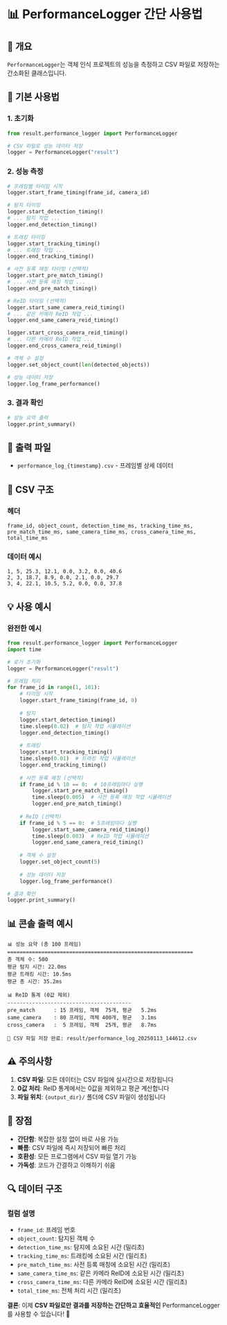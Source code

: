 # 📊 PerformanceLogger 간단 사용법

## 🎯 **개요**

`PerformanceLogger`는 객체 인식 프로젝트의 성능을 측정하고 CSV 파일로 저장하는 간소화된 클래스입니다.

## 🚀 **기본 사용법**

### **1. 초기화**
```python
from result.performance_logger import PerformanceLogger

# CSV 파일로 성능 데이터 저장
logger = PerformanceLogger("result")
```

### **2. 성능 측정**
```python
# 프레임별 타이밍 시작
logger.start_frame_timing(frame_id, camera_id)

# 탐지 타이밍
logger.start_detection_timing()
# ... 탐지 작업 ...
logger.end_detection_timing()

# 트래킹 타이밍
logger.start_tracking_timing()
# ... 트래킹 작업 ...
logger.end_tracking_timing()

# 사전 등록 매칭 타이밍 (선택적)
logger.start_pre_match_timing()
# ... 사전 등록 매칭 작업 ...
logger.end_pre_match_timing()

# ReID 타이밍 (선택적)
logger.start_same_camera_reid_timing()
# ... 같은 카메라 ReID 작업 ...
logger.end_same_camera_reid_timing()

logger.start_cross_camera_reid_timing()
# ... 다른 카메라 ReID 작업 ...
logger.end_cross_camera_reid_timing()

# 객체 수 설정
logger.set_object_count(len(detected_objects))

# 성능 데이터 저장
logger.log_frame_performance()
```

### **3. 결과 확인**
```python
# 성능 요약 출력
logger.print_summary()
```

## 📁 **출력 파일**

- `performance_log_{timestamp}.csv` - 프레임별 상세 데이터

## 🔧 **CSV 구조**

### **헤더**
```
frame_id, object_count, detection_time_ms, tracking_time_ms, pre_match_time_ms, same_camera_time_ms, cross_camera_time_ms, total_time_ms
```

### **데이터 예시**
```
1, 5, 25.3, 12.1, 0.0, 3.2, 0.0, 40.6
2, 3, 18.7, 8.9, 0.0, 2.1, 0.0, 29.7
3, 4, 22.1, 10.5, 5.2, 0.0, 0.0, 37.8
```

## 💡 **사용 예시**

### **완전한 예시**
```python
from result.performance_logger import PerformanceLogger
import time

# 로거 초기화
logger = PerformanceLogger("result")

# 프레임 처리
for frame_id in range(1, 101):
    # 타이밍 시작
    logger.start_frame_timing(frame_id, 0)
    
    # 탐지
    logger.start_detection_timing()
    time.sleep(0.02)  # 탐지 작업 시뮬레이션
    logger.end_detection_timing()
    
    # 트래킹
    logger.start_tracking_timing()
    time.sleep(0.01)  # 트래킹 작업 시뮬레이션
    logger.end_tracking_timing()
    
    # 사전 등록 매칭 (선택적)
    if frame_id % 10 == 0:  # 10프레임마다 실행
        logger.start_pre_match_timing()
        time.sleep(0.005)  # 사전 등록 매칭 작업 시뮬레이션
        logger.end_pre_match_timing()
    
    # ReID (선택적)
    if frame_id % 5 == 0:  # 5프레임마다 실행
        logger.start_same_camera_reid_timing()
        time.sleep(0.003)  # ReID 작업 시뮬레이션
        logger.end_same_camera_reid_timing()
    
    # 객체 수 설정
    logger.set_object_count(5)
    
    # 성능 데이터 저장
    logger.log_frame_performance()

# 결과 확인
logger.print_summary()
```

## 📊 **콘솔 출력 예시**

```
📊 성능 요약 (총 100 프레임)
============================================================
총 객체 수: 500
평균 탐지 시간: 22.0ms
평균 트래킹 시간: 10.5ms
평균 총 시간: 35.2ms

📊 ReID 통계 (0값 제외)
----------------------------------------
pre_match      : 15 프레임, 객체  75개, 평균   5.2ms
same_camera    : 80 프레임, 객체 400개, 평균   3.1ms
cross_camera   :  5 프레임, 객체  25개, 평균   8.7ms

📁 CSV 파일 저장 완료: result/performance_log_20250113_144612.csv
```

## ⚠️ **주의사항**

1. **CSV 파일**: 모든 데이터는 CSV 파일에 실시간으로 저장됩니다
2. **0값 처리**: ReID 통계에서는 0값을 제외하고 평균 계산합니다
3. **파일 위치**: `{output_dir}/` 폴더에 CSV 파일이 생성됩니다

## 🎉 **장점**

- **간단함**: 복잡한 설정 없이 바로 사용 가능
- **빠름**: CSV 파일에 즉시 저장되어 빠른 처리
- **호환성**: 모든 프로그램에서 CSV 파일 열기 가능
- **가독성**: 코드가 간결하고 이해하기 쉬움

## 🔍 **데이터 구조**

### **컬럼 설명**
- `frame_id`: 프레임 번호
- `object_count`: 탐지된 객체 수
- `detection_time_ms`: 탐지에 소요된 시간 (밀리초)
- `tracking_time_ms`: 트래킹에 소요된 시간 (밀리초)
- `pre_match_time_ms`: 사전 등록 매칭에 소요된 시간 (밀리초)
- `same_camera_time_ms`: 같은 카메라 ReID에 소요된 시간 (밀리초)
- `cross_camera_time_ms`: 다른 카메라 ReID에 소요된 시간 (밀리초)
- `total_time_ms`: 전체 처리 시간 (밀리초)

**결론**: 이제 **CSV 파일로만 결과를 저장하는 간단하고 효율적인** PerformanceLogger를 사용할 수 있습니다! 🚀
